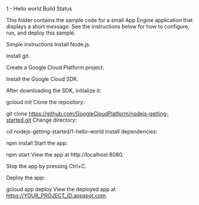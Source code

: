 1 - Hello world
Build Status

This folder contains the sample code for a small App Engine application that displays a short message. See the instructions below for how to configure, run, and deploy this sample.

Simple instructions
Install Node.js.

Install git.

Create a Google Cloud Platform project.

Install the Google Cloud SDK.

After downloading the SDK, initialize it:

  gcloud init
Clone the repository:

git clone https://github.com/GoogleCloudPlatform/nodejs-getting-started.git
Change directory:

cd nodejs-getting-started/1-hello-world
Install dependencies:

npm install
Start the app:

npm start
View the app at http://localhost:8080.

Stop the app by pressing Ctrl+C.

Deploy the app:

gcloud app deploy
View the deployed app at https://YOUR_PROJECT_ID.appspot.com.
